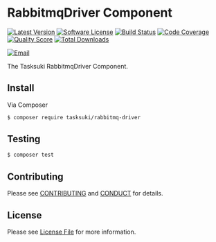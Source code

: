# RabbitmqDriver Component

[![Latest Version](https://img.shields.io/github/release/Tasksuki/rabbitmq-driver.svg?style=flat-square)](https://github.com/tasksuki/rabbitmq-driver/releases)
[![Software License](https://img.shields.io/badge/license-MIT-brightgreen.svg?style=flat-square)](LICENSE)
[![Build Status](https://img.shields.io/travis/tasksuki/rabbitmq-driver.svg?style=flat-square)](https://travis-ci.org/tasksuki/rabbitmq-driver)
[![Code Coverage](https://img.shields.io/scrutinizer/coverage/g/tasksuki/rabbitmq-driver.svg?style=flat-square)](https://scrutinizer-ci.com/g/tasksuki/rabbitmq-driver)
[![Quality Score](https://img.shields.io/scrutinizer/g/tasksuki/rabbitmq-driver.svg?style=flat-square)](https://scrutinizer-ci.com/g/tasksuki/rabbitmq-driver)
[![Total Downloads](https://img.shields.io/packagist/dt/tasksuki/rabbitmq-driver.svg?style=flat-square)](https://packagist.org/packages/tasksuki/rabbitmq-driver)

[![Email](https://img.shields.io/badge/email-team@tasksuki.io-blue.svg?style=flat-square)](mailto:team@tasksuki.io)

The Tasksuki RabbitmqDriver Component.


## Install

Via Composer

```bash
$ composer require tasksuki/rabbitmq-driver
```

## Testing

```bash
$ composer test
```


## Contributing

Please see [CONTRIBUTING](CONTRIBUTING.md) and [CONDUCT](CONDUCT.md) for details.


## License

Please see [License File](LICENSE) for more information.
